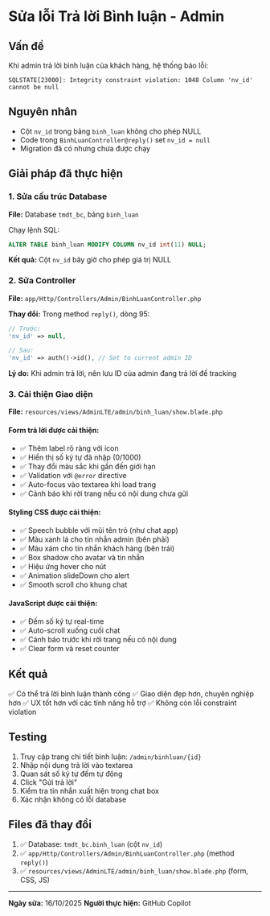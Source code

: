 # Sửa lỗi Trả lời Bình luận - Admin

## Vấn đề

Khi admin trả lời bình luận của khách hàng, hệ thống báo lỗi:

```
SQLSTATE[23000]: Integrity constraint violation: 1048 Column 'nv_id' cannot be null
```

## Nguyên nhân

- Cột `nv_id` trong bảng `binh_luan` không cho phép NULL
- Code trong `BinhLuanController@reply()` set `nv_id = null`
- Migration đã có nhưng chưa được chạy

## Giải pháp đã thực hiện

### 1. Sửa cấu trúc Database

**File:** Database `tmdt_bc`, bảng `binh_luan`

Chạy lệnh SQL:

```sql
ALTER TABLE binh_luan MODIFY COLUMN nv_id int(11) NULL;
```

**Kết quả:** Cột `nv_id` bây giờ cho phép giá trị NULL

### 2. Sửa Controller

**File:** `app/Http/Controllers/Admin/BinhLuanController.php`

**Thay đổi:** Trong method `reply()`, dòng 95:

```php
// Trước:
'nv_id' => null,

// Sau:
'nv_id' => auth()->id(), // Set to current admin ID
```

**Lý do:** Khi admin trả lời, nên lưu ID của admin đang trả lời để tracking

### 3. Cải thiện Giao diện

**File:** `resources/views/AdminLTE/admin/binh_luan/show.blade.php`

#### Form trả lời được cải thiện:

- ✅ Thêm label rõ ràng với icon
- ✅ Hiển thị số ký tự đã nhập (0/1000)
- ✅ Thay đổi màu sắc khi gần đến giới hạn
- ✅ Validation với `@error` directive
- ✅ Auto-focus vào textarea khi load trang
- ✅ Cảnh báo khi rời trang nếu có nội dung chưa gửi

#### Styling CSS được cải thiện:

- ✅ Speech bubble với mũi tên trỏ (như chat app)
- ✅ Màu xanh lá cho tin nhắn admin (bên phải)
- ✅ Màu xám cho tin nhắn khách hàng (bên trái)
- ✅ Box shadow cho avatar và tin nhắn
- ✅ Hiệu ứng hover cho nút
- ✅ Animation slideDown cho alert
- ✅ Smooth scroll cho khung chat

#### JavaScript được cải thiện:

- ✅ Đếm số ký tự real-time
- ✅ Auto-scroll xuống cuối chat
- ✅ Cảnh báo trước khi rời trang nếu có nội dung
- ✅ Clear form và reset counter

## Kết quả

✅ Có thể trả lời bình luận thành công
✅ Giao diện đẹp hơn, chuyên nghiệp hơn
✅ UX tốt hơn với các tính năng hỗ trợ
✅ Không còn lỗi constraint violation

## Testing

1. Truy cập trang chi tiết bình luận: `/admin/binhluan/{id}`
2. Nhập nội dung trả lời vào textarea
3. Quan sát số ký tự đếm tự động
4. Click "Gửi trả lời"
5. Kiểm tra tin nhắn xuất hiện trong chat box
6. Xác nhận không có lỗi database

## Files đã thay đổi

1. ✅ Database: `tmdt_bc.binh_luan` (cột `nv_id`)
2. ✅ `app/Http/Controllers/Admin/BinhLuanController.php` (method `reply()`)
3. ✅ `resources/views/AdminLTE/admin/binh_luan/show.blade.php` (form, CSS, JS)

---

**Ngày sửa:** 16/10/2025
**Người thực hiện:** GitHub Copilot

